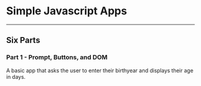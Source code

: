 # Simple Javascript Apps
---

## Six Parts

### Part 1 - Prompt, Buttons, and DOM

A basic app that asks the user to enter their birthyear and displays their age in days.
